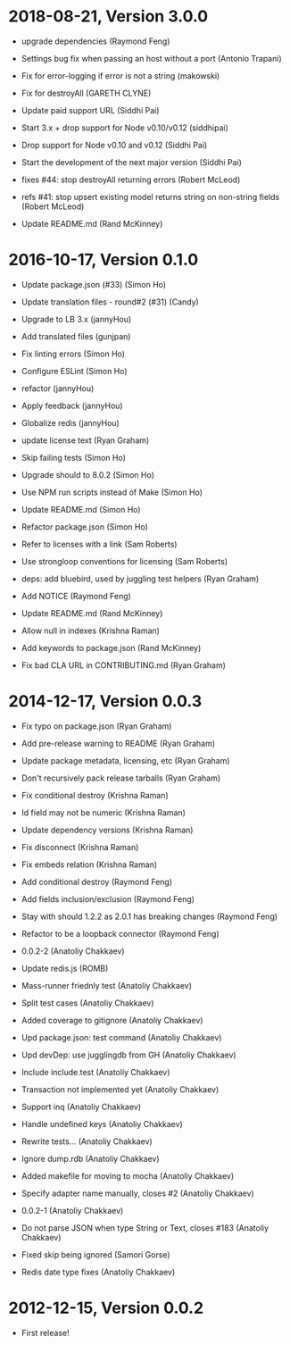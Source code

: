 2018-08-21, Version 3.0.0
=========================

 * upgrade dependencies (Raymond Feng)

 * Settings bug fix when passing an host without a port (Antonio Trapani)

 * Fix for error-logging if error is not a string (makowski)

 * Fix for destroyAll (GARETH CLYNE)

 * Update paid support URL (Siddhi Pai)

 * Start 3.x + drop support for Node v0.10/v0.12 (siddhipai)

 * Drop support for Node v0.10 and v0.12 (Siddhi Pai)

 * Start the development of the next major version (Siddhi Pai)

 * fixes #44: stop destroyAll returning errors (Robert McLeod)

 * refs #41: stop upsert existing model returns string on non-string fields (Robert McLeod)

 * Update README.md (Rand McKinney)


2016-10-17, Version 0.1.0
=========================

 * Update package.json (#33) (Simon Ho)

 * Update translation files - round#2 (#31) (Candy)

 * Upgrade to LB 3.x (jannyHou)

 * Add translated files (gunjpan)

 * Fix linting errors (Simon Ho)

 * Configure ESLint (Simon Ho)

 * refactor (jannyHou)

 * Apply feedback (jannyHou)

 * Globalize redis (jannyHou)

 * update license text (Ryan Graham)

 * Skip failing tests (Simon Ho)

 * Upgrade should to 8.0.2 (Simon Ho)

 * Use NPM run scripts instead of Make (Simon Ho)

 * Update README.md (Simon Ho)

 * Refactor package.json (Simon Ho)

 * Refer to licenses with a link (Sam Roberts)

 * Use strongloop conventions for licensing (Sam Roberts)

 * deps: add bluebird, used by juggling test helpers (Ryan Graham)

 * Add NOTICE (Raymond Feng)

 * Update README.md (Rand McKinney)

 * Allow null in indexes (Krishna Raman)

 * Add keywords to package.json (Rand McKinney)

 * Fix bad CLA URL in CONTRIBUTING.md (Ryan Graham)


2014-12-17, Version 0.0.3
=========================

 * Fix typo on package.json (Ryan Graham)

 * Add pre-release warning to README (Ryan Graham)

 * Update package metadata, licensing, etc (Ryan Graham)

 * Don't recursively pack release tarballs (Ryan Graham)

 * Fix conditional destroy (Krishna Raman)

 * Id field may not be numeric (Krishna Raman)

 * Update dependency versions (Krishna Raman)

 * Fix disconnect (Krishna Raman)

 * Fix embeds relation (Krishna Raman)

 * Add conditional destroy (Raymond Feng)

 * Add fields inclusion/exclusion (Raymond Feng)

 * Stay with should 1.2.2 as 2.0.1 has breaking changes (Raymond Feng)

 * Refactor to be a loopback connector (Raymond Feng)

 * 0.0.2-2 (Anatoliy Chakkaev)

 * Update redis.js (ROMB)

 * Mass-runner friednly test (Anatoliy Chakkaev)

 * Split test cases (Anatoliy Chakkaev)

 * Added coverage to gitignore (Anatoliy Chakkaev)

 * Upd package.json: test command (Anatoliy Chakkaev)

 * Upd devDep: use jugglingdb from GH (Anatoliy Chakkaev)

 * Include include.test (Anatoliy Chakkaev)

 * Transaction not implemented yet (Anatoliy Chakkaev)

 * Support inq (Anatoliy Chakkaev)

 * Handle undefined keys (Anatoliy Chakkaev)

 * Rewrite tests... (Anatoliy Chakkaev)

 * Ignore dump.rdb (Anatoliy Chakkaev)

 * Added makefile for moving to mocha (Anatoliy Chakkaev)

 * Specify adapter name manually, closes #2 (Anatoliy Chakkaev)

 * 0.0.2-1 (Anatoliy Chakkaev)

 * Do not parse JSON when type String or Text, closes #183 (Anatoliy Chakkaev)

 * Fixed skip being ignored (Samori Gorse)

 * Redis date type fixes (Anatoliy Chakkaev)


2012-12-15, Version 0.0.2
=========================

 * First release!
